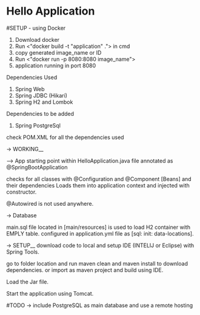 # Hello Application  

#SETUP  - using Docker

1. Download docker
2. Run <"docker build -t "application" ."> in cmd
3. copy generated image_name or ID
3. Run <"docker run -p 8080:8080  image_name">
4. application running in port 8080

Dependencies Used

1. Spring Web
2. Spring JDBC (Hikari)
3. Spring H2 and Lombok

Dependencies to be added 

1. Spring PostgreSql


check POM.XML for all the dependencies used


-> WORKING__

--> App starting point within HelloApplication.java file annotated as @SpringBootApplication

checks for all classes with @Configuration and @Component [Beans] and their dependencies
Loads them into application context and injected with constructor.

@Autowired is not used anywhere.

-> Database

main.sql file located in [main/resources] is used to load H2 container with EMPLY table.
configured in application.yml file as [sql: init: data-locations].

-> SETUP__
download code to local and setup IDE (INTELIJ or Eclipse) with Spring Tools.

go to folder location and run maven clean and maven install to download dependencies. or import as maven project and build using IDE.

Load the Jar file.

Start the application using Tomcat.



#TODO 
-> include PostgreSQL as main database and use a remote hosting
